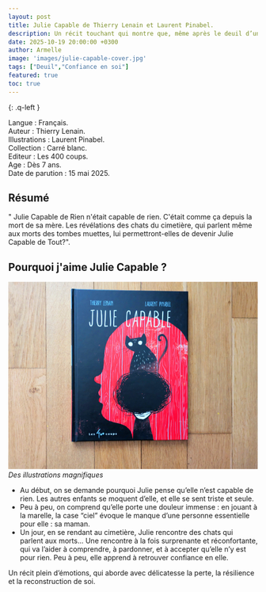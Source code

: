 ```yaml
---
layout: post
title: Julie Capable de Thierry Lenain et Laurent Pinabel.
description: Un récit touchant qui montre que, même après le deuil d’un proche, on peut peu à peu retrouver confiance en soi.
date: 2025-10-19 20:00:00 +0300
author: Armelle
image: 'images/julie-capable-cover.jpg'
tags: ["Deuil","Confiance en soi"]
featured: true
toc: true
---
```


{: .q-left }

Langue : Français.  
Auteur : Thierry Lenain.  
Illustrations : Laurent Pinabel.      
Collection : Carré blanc.                 
Editeur : Les 400 coups.              
Age : Dès 7 ans.                           
Date de parution : 15 mai 2025.        

## Résumé

" Julie Capable de Rien n'était capable de rien. C'était comme ça depuis la mort de sa mère. Les révélations des chats du cimetière, qui parlent même aux morts des tombes muettes, lui permettront-elles de devenir Julie Capable de Tout?".

## Pourquoi j'aime Julie Capable ?

![Des illustrations magnifiques](images/julie-capable-cover.jpg)
*Des illustrations magnifiques*
- Au début, on se demande pourquoi Julie pense qu’elle n’est capable de rien.
Les autres enfants se moquent d’elle, et elle se sent triste et seule.
- Peu à peu, on comprend qu’elle porte une douleur immense : en jouant à la marelle, la case “ciel” évoque le manque d’une personne essentielle pour elle : sa maman. 
- Un jour, en se rendant au cimetière, Julie rencontre des chats qui parlent aux morts...
Une rencontre à la fois surprenante et réconfortante, qui va l’aider à comprendre, à pardonner, et à accepter qu’elle n’y est pour rien. Peu à peu, elle apprend à retrouver confiance en elle.

Un récit plein d’émotions, qui aborde avec délicatesse la perte, la résilience et la reconstruction de soi.